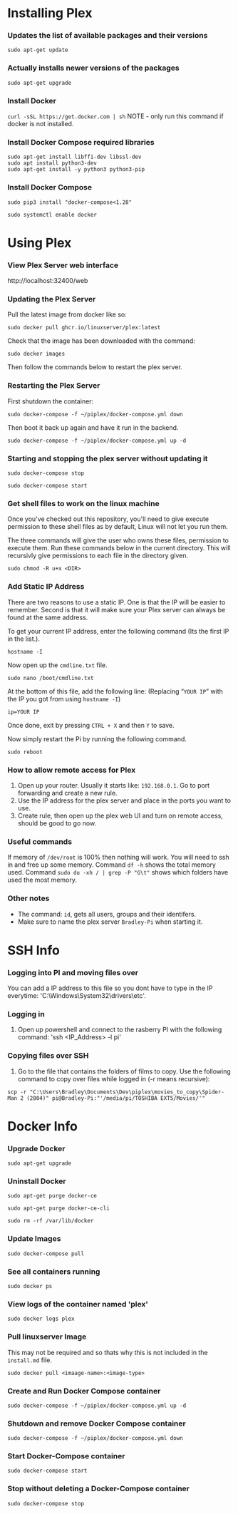 # Installing Plex

### Updates the list of available packages and their versions

`sudo apt-get update`

### Actually installs newer versions of the packages

`sudo apt-get upgrade`

### Install Docker

`curl -sSL https://get.docker.com | sh` NOTE - only run this command if docker is not installed.

### Install Docker Compose required libraries

```
sudo apt-get install libffi-dev libssl-dev
sudo apt install python3-dev
sudo apt-get install -y python3 python3-pip
```

### Install Docker Compose

`sudo pip3 install "docker-compose<1.28"`

`sudo systemctl enable docker`




# Using Plex

### View Plex Server web interface

http://localhost:32400/web

### Updating the Plex Server

Pull the latest image from docker like so:

`sudo docker pull ghcr.io/linuxserver/plex:latest`

Check that the image has been downloaded with the command:

`sudo docker images`

Then follow the commands below to restart the plex server.

### Restarting the Plex Server

First shutdown the container:

`sudo docker-compose -f ~/piplex/docker-compose.yml down`

Then boot it back up again and have it run in the backend.

`sudo docker-compose -f ~/piplex/docker-compose.yml up -d`

### Starting and stopping the plex server without updating it

`sudo docker-compose stop`

`sudo docker-compose start`


### Get shell files to work on the linux machine

Once you've checked out this repository, you'll need to give execute permission
to these shell files as by default, Linux will not let you run them.

The three commands will give the user who owns these files, permission to execute them.
Run these commands below in the current directory. This will recursivly give permissions
to each file in the directory given.

`sudo chmod -R u+x <DIR>`

### Add Static IP Address

There are two reasons to use a static IP. One is that the IP will be easier to remember.
Second is that it will make sure your Plex server can always be found at the same address.

To get your current IP address, enter the following command (Its the first IP in the list.).

`hostname -I`

Now open up the `cmdline.txt` file.

`sudo nano /boot/cmdline.txt`

At the bottom of this file, add the following line: (Replacing “`YOUR IP`” with the IP you got from using `hostname -I`)

`ip=YOUR IP`

Once done, exit by pressing `CTRL + X` and then `Y` to save.

Now simply restart the Pi by running the following command.

`sudo reboot`

### How to allow remote access for Plex

1. Open up your router. Usually it starts like: `192.168.0.1`.
   Go to port forwarding and create a new rule.
2. Use the IP address for the plex server and place in the ports you want to use.
3. Create rule, then open up the plex web UI and turn on remote access, should be good to go now.

### Useful commands

If memory of `/dev/root` is 100% then nothing will work. You will need to ssh in and free up some memory.
Command `df -h` shows the total memory used. Command `sudo du -xh / | grep -P "G\t"` shows which folders have used the most memory.

### Other notes

- The command: `id`, gets all users, groups and their identifers.
- Make sure to name the plex server `Bradley-Pi` when starting it.


# SSH Info

### Logging into PI and moving files over

You can add a IP address to this file so you dont have to type in the IP everytime: 'C:\Windows\System32\drivers\etc'.

### Logging in

1. Open up powershell and connect to the rasberry PI with the following command: 'ssh <IP_Address> -l pi'

### Copying files over SSH

1. Go to the file that contains the folders of films to copy. Use the following command to copy over files while logged in (-r means recursive):

`scp -r "C:\Users\Bradley\Documents\Dev\piplex\movies_to_copy\Spider-Man 2 (2004)" pi@Bradley-Pi:"'/media/pi/TOSHIBA EXT5/Movies/'"`

# Docker Info

### Upgrade Docker

`sudo apt-get upgrade`

### Uninstall Docker

`sudo apt-get purge docker-ce`

`sudo apt-get purge docker-ce-cli`

`sudo rm -rf /var/lib/docker`

### Update Images

`sudo docker-compose pull`

### See all containers running

`sudo docker ps`

### View logs of the container named 'plex'

`sudo docker logs plex`

### Pull linuxserver Image

This may not be required and so thats why this is not included in the `install.md` file.

`sudo docker pull <imaage-name>:<image-type>`

### Create and Run Docker Compose container

`sudo docker-compose -f ~/piplex/docker-compose.yml up -d`

### Shutdown and remove Docker Compose container

`sudo docker-compose -f ~/piplex/docker-compose.yml down`

### Start Docker-Compose container

`sudo docker-compose start`

### Stop without deleting a Docker-Compose container

`sudo docker-compose stop`
